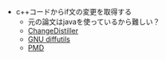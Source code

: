 * c++コードからif文の変更を取得する
    * 元の論文はjavaを使っているから難しい？
    * [ChangeDistiller](http://www.ifi.uzh.ch/en/seal/research/tools/changeDistiller.html)
    * [GNU diffutils](https://www.gnu.org/software/diffutils/)
    * [PMD](https://pmd.github.io/)